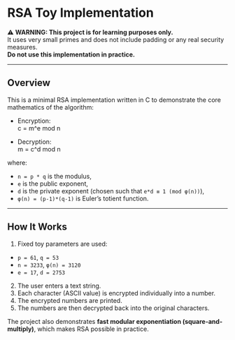 # RSA Toy Implementation

⚠️ **WARNING: This project is for learning purposes only.**  
It uses very small primes and does not include padding or any real security measures.  
**Do not use this implementation in practice.**

---

## Overview
This is a minimal RSA implementation written in C to demonstrate the core mathematics of the algorithm:

- Encryption:  
c = m^e mod n

- Decryption:  
m = c^d mod n


where:
- `n = p * q` is the modulus,
- `e` is the public exponent,
- `d` is the private exponent (chosen such that `e*d ≡ 1 (mod φ(n))`),
- `φ(n) = (p-1)*(q-1)` is Euler’s totient function.

---

## How It Works
1. Fixed toy parameters are used:  
 - `p = 61`, `q = 53`  
 - `n = 3233`, `φ(n) = 3120`  
 - `e = 17`, `d = 2753`  

2. The user enters a text string.  
3. Each character (ASCII value) is encrypted individually into a number.  
4. The encrypted numbers are printed.  
5. The numbers are then decrypted back into the original characters.  

The project also demonstrates **fast modular exponentiation (square-and-multiply)**, which makes RSA possible in practice.

